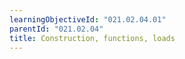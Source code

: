 ```yaml
---
learningObjectiveId: "021.02.04.01"
parentId: "021.02.04"
title: Construction, functions, loads
---
```

